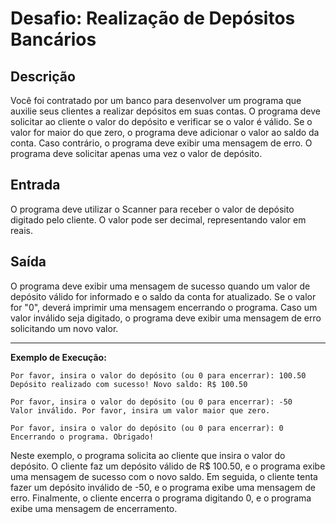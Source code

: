 # Desafio: Realização de Depósitos Bancários

## Descrição

Você foi contratado por um banco para desenvolver um programa que auxilie seus clientes a realizar depósitos em suas contas. O programa deve solicitar ao cliente o valor do depósito e verificar se o valor é válido. Se o valor for maior do que zero, o programa deve adicionar o valor ao saldo da conta. Caso contrário, o programa deve exibir uma mensagem de erro. O programa deve solicitar apenas uma vez o valor de depósito.

## Entrada

O programa deve utilizar o Scanner para receber o valor de depósito digitado pelo cliente. O valor pode ser decimal, representando valor em reais.

## Saída

O programa deve exibir uma mensagem de sucesso quando um valor de depósito válido for informado e o saldo da conta for atualizado. Se o valor for "0", deverá imprimir uma mensagem encerrando o programa. Caso um valor inválido seja digitado, o programa deve exibir uma mensagem de erro solicitando um novo valor.

---

**Exemplo de Execução:**

```
Por favor, insira o valor do depósito (ou 0 para encerrar): 100.50
Depósito realizado com sucesso! Novo saldo: R$ 100.50

Por favor, insira o valor do depósito (ou 0 para encerrar): -50
Valor inválido. Por favor, insira um valor maior que zero.

Por favor, insira o valor do depósito (ou 0 para encerrar): 0
Encerrando o programa. Obrigado!
```

Neste exemplo, o programa solicita ao cliente que insira o valor do depósito. O cliente faz um depósito válido de R$ 100.50, e o programa exibe uma mensagem de sucesso com o novo saldo. Em seguida, o cliente tenta fazer um depósito inválido de -50, e o programa exibe uma mensagem de erro. Finalmente, o cliente encerra o programa digitando 0, e o programa exibe uma mensagem de encerramento.
